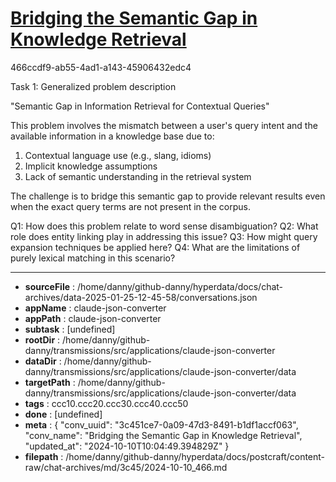 # [Bridging the Semantic Gap in Knowledge Retrieval](https://claude.ai/chat/3c451ce7-0a09-47d3-8491-b1df1accf063)

466ccdf9-ab55-4ad1-a143-45906432edc4

 Task 1: Generalized problem description

"Semantic Gap in Information Retrieval for Contextual Queries"

This problem involves the mismatch between a user's query intent and the available information in a knowledge base due to:

1. Contextual language use (e.g., slang, idioms)
2. Implicit knowledge assumptions
3. Lack of semantic understanding in the retrieval system

The challenge is to bridge this semantic gap to provide relevant results even when the exact query terms are not present in the corpus.

Q1: How does this problem relate to word sense disambiguation?
Q2: What role does entity linking play in addressing this issue?
Q3: How might query expansion techniques be applied here?
Q4: What are the limitations of purely lexical matching in this scenario?

---

* **sourceFile** : /home/danny/github-danny/hyperdata/docs/chat-archives/data-2025-01-25-12-45-58/conversations.json
* **appName** : claude-json-converter
* **appPath** : claude-json-converter
* **subtask** : [undefined]
* **rootDir** : /home/danny/github-danny/transmissions/src/applications/claude-json-converter
* **dataDir** : /home/danny/github-danny/transmissions/src/applications/claude-json-converter/data
* **targetPath** : /home/danny/github-danny/transmissions/src/applications/claude-json-converter/data
* **tags** : ccc10.ccc20.ccc30.ccc40.ccc50
* **done** : [undefined]
* **meta** : {
  "conv_uuid": "3c451ce7-0a09-47d3-8491-b1df1accf063",
  "conv_name": "Bridging the Semantic Gap in Knowledge Retrieval",
  "updated_at": "2024-10-10T10:04:49.394829Z"
}
* **filepath** : /home/danny/github-danny/hyperdata/docs/postcraft/content-raw/chat-archives/md/3c45/2024-10-10_466.md